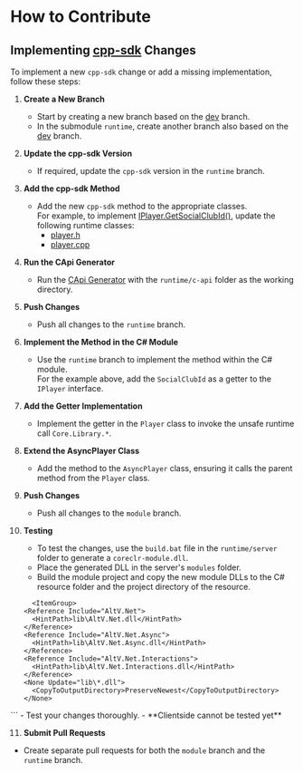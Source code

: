 # How to Contribute

## Implementing [cpp-sdk](https://github.com/altmp/cpp-sdk) Changes

To implement a new `cpp-sdk` change or add a missing implementation, follow these steps:

1. **Create a New Branch**  
   - Start by creating a new branch based on the [dev](https://github.com/altmp/coreclr-module/tree/dev) branch.
   - In the submodule `runtime`, create another branch also based on the [dev](https://github.com/altmp/coreclr-module-runtime/tree/dev) branch.

2. **Update the cpp-sdk Version**  
   - If required, update the `cpp-sdk` version in the `runtime` branch.

3. **Add the cpp-sdk Method**  
   - Add the new `cpp-sdk` method to the appropriate classes.  
     For example, to implement [IPlayer.GetSocialClubId()](https://github.com/altmp/cpp-sdk/blob/30b5e35ab7081f7e8ff7ac2bc0568aa7cf38e6be/objects/IPlayer.h#L90C20-L90C31), update the following runtime classes:
     - [player.h](https://github.com/altmp/coreclr-module-runtime/blob/dev/c-api/entities/player.h)
     - [player.cpp](https://github.com/altmp/coreclr-module-runtime/blob/dev/c-api/entities/player.cpp)

4. **Run the CApi Generator**  
   - Run the [CApi Generator](https://github.com/altmp/coreclr-module/blob/dev/api/AltV.Net.CApi.Generator/Program.cs) with the `runtime/c-api` folder as the working directory.

5. **Push Changes**  
   - Push all changes to the `runtime` branch.

6. **Implement the Method in the C# Module**  
   - Use the `runtime` branch to implement the method within the C# module.  
     For the example above, add the `SocialClubId` as a getter to the `IPlayer` interface.

7. **Add the Getter Implementation**  
   - Implement the getter in the `Player` class to invoke the unsafe runtime call `Core.Library.*`.

8. **Extend the AsyncPlayer Class**  
   - Add the method to the `AsyncPlayer` class, ensuring it calls the parent method from the `Player` class.

9. **Push Changes**  
   - Push all changes to the `module` branch.

10. **Testing**  
    - To test the changes, use the `build.bat` file in the `runtime/server` folder to generate a `coreclr-module.dll`.  
    - Place the generated DLL in the server's `modules` folder.  
    - Build the module project and copy the new module DLLs to the C# resource folder and the project directory of the resource.  
    ```
      <ItemGroup>
    <Reference Include="AltV.Net">
      <HintPath>lib\AltV.Net.dll</HintPath>
    </Reference>
    <Reference Include="AltV.Net.Async">
      <HintPath>lib\AltV.Net.Async.dll</HintPath>
    </Reference>
    <Reference Include="AltV.Net.Interactions">
      <HintPath>lib\AltV.Net.Interactions.dll</HintPath>
    </Reference>
    <None Update="lib\*.dll">
      <CopyToOutputDirectory>PreserveNewest</CopyToOutputDirectory>
    </None>
  </ItemGroup>
    ```
    - Test your changes thoroughly.
    - **Clientside cannot be tested yet**

11. **Submit Pull Requests**  
   - Create separate pull requests for both the `module` branch and the `runtime` branch.
